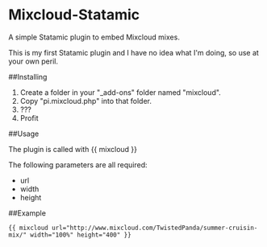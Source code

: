 Mixcloud-Statamic
=================

A simple Statamic plugin to embed Mixcloud mixes.

This is my first Statamic plugin and I have no idea what I'm doing, so use at your own peril.

##Installing

1. Create a folder in your "_add-ons" folder named "mixcloud".
2. Copy "pi.mixcloud.php" into that folder.
3. ???
4. Profit

##Usage

The plugin is called with {{ mixcloud }}

The following parameters are all required:

* url
* width
* height

##Example

	{{ mixcloud url="http://www.mixcloud.com/TwistedPanda/summer-cruisin-mix/" width="100%" height="400" }}